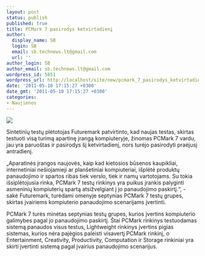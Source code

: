 ```yaml
---
layout: post
status: publish
published: true
title: PCMark 7 pasirodys ketvirtadienį
author:
  display_name: SB
  login: SB
  email: sb.technews.lt@gmail.com
  url: ''
author_login: SB
author_email: sb.technews.lt@gmail.com
wordpress_id: 5851
wordpress_url: http://localhost/site/new/pcmark_7_pasirodys_ketvirtadieni/
date: '2011-05-10 17:15:27 +0300'
date_gmt: '2011-05-10 17:15:27 +0300'
categories:
- Naujienos
---
```

<div class="imgright"><img src="http://technews.lt/upload/futuremark.jpg"  /></div>
<p>Sintetinių testų plėtotojas Futuremark patvirtinto, kad naujas testas, skirtas testuoti visą turimą apartinę įrangą kompiuteryje, žinomas PCMark 7 vardu, jau yra paruoštas ir pasirodys šį ketvirtadienį, nors turėjo pasirodyti praėjusį antradienį.</p>
<p>„Aparatinės įrangos naujovės, kaip kad kietosios būsenos kaupikliai, internetiniai nešiojamieji ar planšetiniai kompiuteriai, išplėtė produktų panaudojimo ir spartos ribas tiek verslo, tiek ir namų vartotojams. Su tokia išsiplėtojusia rinka, PCMark 7 testų rinkinys yra puikus įrankis palyginti asmeninių kompiuterių spartą atsižvelgiant į jo panaudojimo paskirtį.“, - sakė Futuremark, turėdami omenyje septynias PCMark 7 testų grupes, skirtas įvairiems kompiuterio panaudojimo scenarijams įvertinti. </p>
<p>PCMark 7 turės minėtas septynias testų grupes, kurios įvertins kompiuterio galimybes pagal jo panaudojimo paskirtį. Štai PCMark rinkinys testuodamas sistemą panaudos visus testus, Lightweight rinkinys įvertins pigias sistemas, kurios nėra pajėgios paleisti visavertį PCMark rinkinį, o Entertainment, Creativity, Productivity, Computation ir Storage rinkiniai yra skirti įvertinti sistemą pagal įvairius panaudojimo scenarijus.<br /></p>
